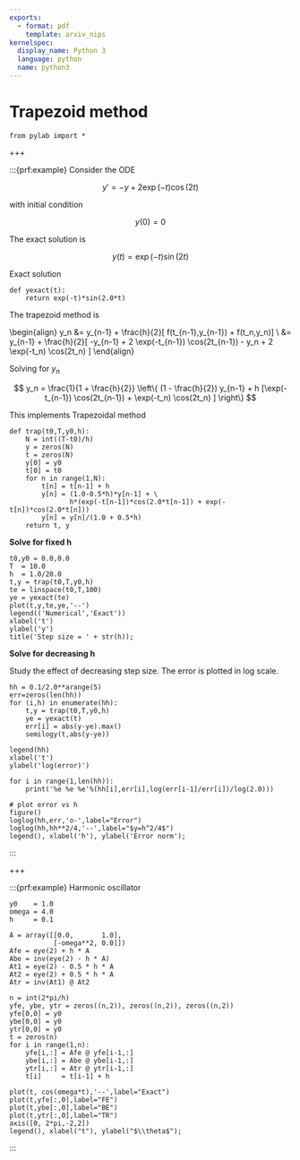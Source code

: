 ```yaml
---
exports:
  - format: pdf
    template: arxiv_nips
kernelspec:
  display_name: Python 3
  language: python
  name: python3
---
```


# Trapezoid method

```{code-cell}
from pylab import *
```

+++

:::{prf:example}
Consider the ODE

$$
y' = -y + 2 \exp(-t) \cos(2t)
$$

with initial condition

$$
y(0) = 0
$$

The exact solution is

$$
y(t) = \exp(-t) \sin(2t)
$$

Exact solution

```{code-cell}
def yexact(t):
    return exp(-t)*sin(2.0*t)
```

The trapezoid method is

\begin{align}
y_n 
&= y_{n-1} + \frac{h}{2}[ f(t_{n-1},y_{n-1}) + f(t_n,y_n)] \\
&= y_{n-1} + \frac{h}{2}[ -y_{n-1} + 2 \exp(-t_{n-1}) \cos(2t_{n-1})  - y_n + 2 \exp(-t_n) \cos(2t_n) ]
\end{align}

Solving for $y_n$

$$
y_n = \frac{1}{1 + \frac{h}{2}} \left\{ (1 - \frac{h}{2}) y_{n-1} + h [\exp(-t_{n-1}) \cos(2t_{n-1}) + \exp(-t_n) \cos(2t_n) ] \right\}
$$

This implements Trapezoidal method

```{code-cell}
def trap(t0,T,y0,h):
    N = int((T-t0)/h)
    y = zeros(N)
    t = zeros(N)
    y[0] = y0
    t[0] = t0
    for n in range(1,N):
        t[n] = t[n-1] + h
        y[n] = (1.0-0.5*h)*y[n-1] + \
               h*(exp(-t[n-1])*cos(2.0*t[n-1]) + exp(-t[n])*cos(2.0*t[n]))
        y[n] = y[n]/(1.0 + 0.5*h)
    return t, y
```

**Solve for fixed h**

```{code-cell}
t0,y0 = 0.0,0.0
T  = 10.0
h  = 1.0/20.0
t,y = trap(t0,T,y0,h)
te = linspace(t0,T,100)
ye = yexact(te)
plot(t,y,te,ye,'--')
legend(('Numerical','Exact'))
xlabel('t')
ylabel('y')
title('Step size = ' + str(h));
```

**Solve for decreasing h**

Study the effect of decreasing step size. The error is plotted in log scale.

```{code-cell}
hh = 0.1/2.0**arange(5)
err=zeros(len(hh))
for (i,h) in enumerate(hh):
    t,y = trap(t0,T,y0,h)
    ye = yexact(t)
    err[i] = abs(y-ye).max()
    semilogy(t,abs(y-ye))
    
legend(hh)
xlabel('t')
ylabel('log(error)')

for i in range(1,len(hh)):
    print('%e %e %e'%(hh[i],err[i],log(err[i-1]/err[i])/log(2.0)))

# plot error vs h
figure()
loglog(hh,err,'o-',label="Error")
loglog(hh,hh**2/4,'--',label="$y=h^2/4$")
legend(), xlabel('h'), ylabel('Error norm');
```
:::

+++

:::{prf:example} Harmonic oscillator

```{code-cell}
y0    = 1.0
omega = 4.0
h     = 0.1

A = array([[0.0,       1.0], 
           [-omega**2, 0.0]])
Afe = eye(2) + h * A
Abe = inv(eye(2) - h * A)
At1 = eye(2) - 0.5 * h * A
At2 = eye(2) + 0.5 * h * A
Atr = inv(At1) @ At2

n = int(2*pi/h)
yfe, ybe, ytr = zeros((n,2)), zeros((n,2)), zeros((n,2))
yfe[0,0] = y0
ybe[0,0] = y0 
ytr[0,0] = y0
t = zeros(n)
for i in range(1,n):
    yfe[i,:] = Afe @ yfe[i-1,:]
    ybe[i,:] = Abe @ ybe[i-1,:]
    ytr[i,:] = Atr @ ytr[i-1,:]
    t[i]     = t[i-1] + h

plot(t, cos(omega*t),'--',label="Exact")
plot(t,yfe[:,0],label="FE")
plot(t,ybe[:,0],label="BE")
plot(t,ytr[:,0],label="TR")
axis([0, 2*pi,-2,2])
legend(), xlabel("t"), ylabel("$\\theta$");
```

:::
